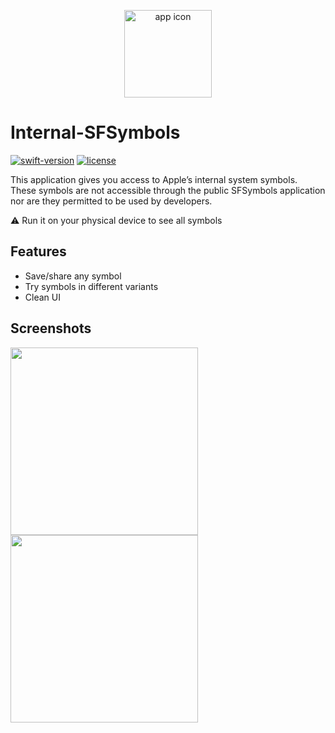 <p align="center">
  <img src="https://github.com/user-attachments/assets/4a6a88f7-c229-4ab1-b9b9-0f23b2cf2b04" alt="app icon" title="sfsymbols" height=140>
</p>

# Internal-SFSymbols
[![swift-version](https://img.shields.io/badge/swift-5-orange.svg)](https://github.com/apple/swift)
[![license](https://img.shields.io/badge/license-MIT-brightgreen.svg)](LICENSE)

This application gives you access to Apple’s internal system symbols. These symbols are not accessible through the public SFSymbols application nor are they permitted to be used by developers.

⚠️ Run it on your physical device to see all symbols

## Features

- Save/share any symbol
- Try symbols in different variants
- Clean UI


## Screenshots

<img src="https://github.com/user-attachments/assets/1881b236-d73c-4473-b5d2-14bd5ed8a008" height="300">
<img src="https://github.com/user-attachments/assets/54f6af78-a122-4717-b7ed-923a065928e8" height="300">
